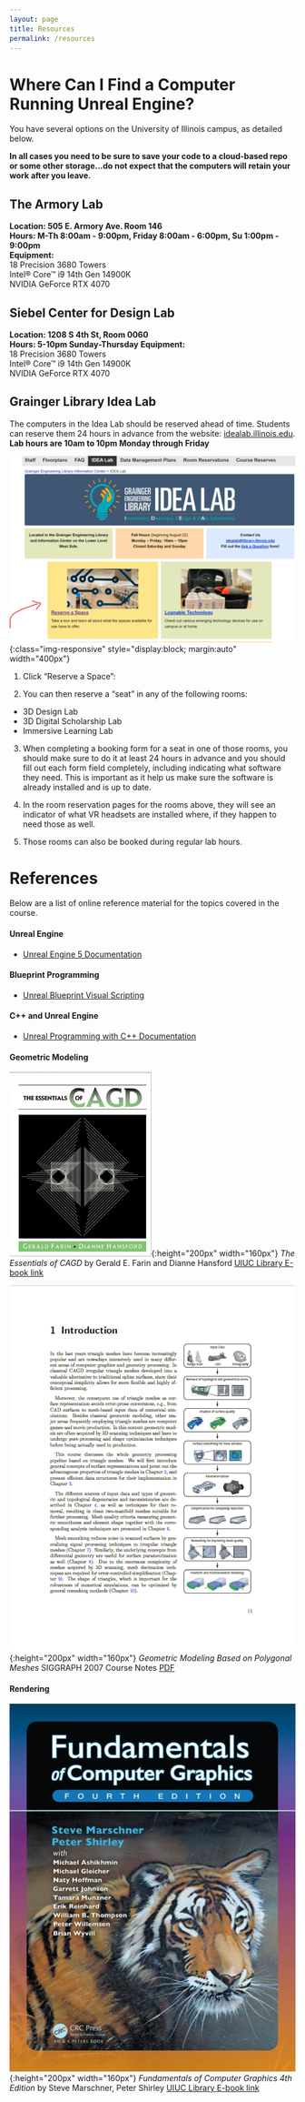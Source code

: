 ```yaml
---
layout: page
title: Resources
permalink: /resources
---
```


# Where Can I Find a Computer Running Unreal Engine?

You have several options on the University of Illinois campus, as detailed below.

**In all cases you need to be sure to save your code to a cloud-based repo or some other storage...do not expect that the computers will retain your work after you leave.**

## The Armory Lab
**Location: 505 E. Armory Ave. Room 146**  
**Hours: M-Th 8:00am - 9:00pm, Friday 8:00am - 6:00pm, Su 1:00pm - 9:00pm**  
**Equipment:**  
18 Precision 3680 Towers  
Intel® Core™ i9 14th Gen 14900K  
NVIDIA GeForce RTX 4070  

## Siebel Center for Design Lab
**Location: 1208 S 4th St, Room 0060**  
**Hours: 5-10pm Sunday-Thursday** 
**Equipment:**  
18 Precision 3680 Towers  
Intel® Core™ i9 14th Gen 14900K  
NVIDIA GeForce RTX 4070  

## Grainger Library Idea Lab

The computers in the Idea Lab should be reserved ahead of time. Students can reserve them 24 hours in advance from the website: [idealab.illinois.edu](idealab.illinois.edu). **Lab hours are 10am to 10pm Monday through Friday** 

![Mandolorian](/img/idealab.png){:class="img-responsive" style="display:block; margin:auto" width="400px"}

1.	Click “Reserve a Space”: 
 
2.	You can then reserve a “seat” in any of the following rooms:
+	3D Design Lab
+	3D Digital Scholarship Lab
+	Immersive Learning Lab

3.	When completing a booking form for a seat in one of those rooms, you should make sure to do it at least 24 hours in advance and you should fill out each form field completely, including indicating what software they need. This is important as it help us make sure the software is already installed and is up to date.

4.	In the room reservation pages for the rooms above, they will see an indicator of what VR headsets are installed where, if they happen to need those as well.

5.	Those rooms can also be booked during regular lab hours.

# References

Below are a list of online reference material for the topics covered in the course.

#### Unreal Engine

+ [Unreal Engine 5 Documentation](https://docs.unrealengine.com/5.0/en-US/)

#### Blueprint Programming 

+ [Unreal Blueprint Visual Scripting](https://docs.unrealengine.com/5.0/en-US/blueprints-visual-scripting-in-unreal-engine/)

#### C++ and Unreal Engine

+ [Unreal Programming with C++ Documentation](https://docs.unrealengine.com/5.0/en-US/programming-with-cplusplus-in-unreal-engine/)

#### Geometric Modeling
![Essentials of CAGD](/img/cagd.jpg){:height="200px" width="160px"}
_The Essentials of CAGD_ by  Gerald E. Farin and Dianne Hansford
[UIUC Library E-book link](https://i-share-uiu.primo.exlibrisgroup.com/permalink/01CARLI_UIU/gpjosq/alma99888760512205899)

![Polygon Mesh Processing](/img/poly.PNG){:height="200px" width="160px"}
_Geometric Modeling Based on Polygonal Meshes_ SIGGRAPH 2007 Course Notes [PDF](https://github.com/illinois-cs498gd/illinois-cs498gd.github.io/raw/main/Papers/2007_Meshes_Pauly_course_c23-reduced.pdf)

#### Rendering

![Fundamentals of Computer Graphics 4th Edition by Steve Marschner, Peter Shirley](/img/shirley.jpg){:height="200px" width="160px"}
_Fundamentals of Computer Graphics 4th Edition_ by Steve Marschner, Peter Shirley [UIUC Library E-book link](https://i-share-uiu.primo.exlibrisgroup.com/permalink/01CARLI_UIU/gpjosq/alma99945011412205899)
